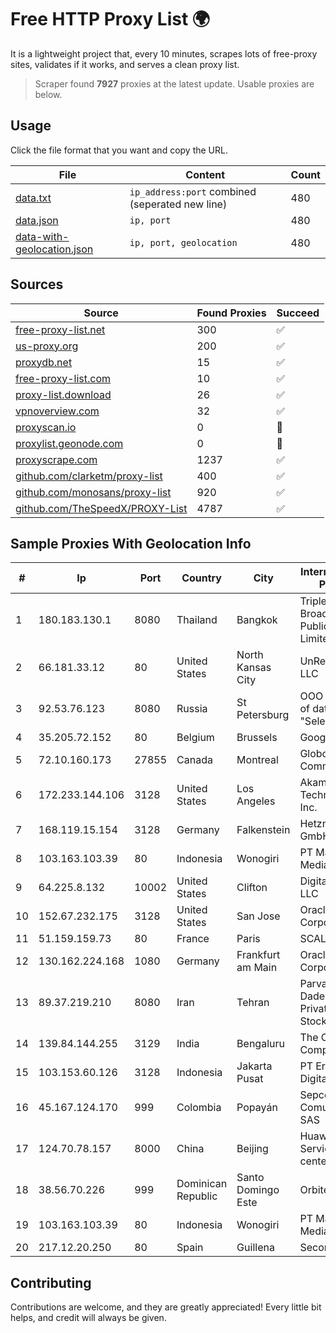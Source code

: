 
# Free HTTP Proxy List 🌍

It is a lightweight project that, every 10 minutes, scrapes lots of free-proxy sites, validates if it works, and serves a clean proxy list.


> Scraper found **7927** proxies at the latest update. Usable proxies are below.

## Usage

Click the file format that you want and copy the URL.


|File|Content|Count|
|----|-------|-----|
|[data.txt](https://raw.githubusercontent.com/themiralay/Proxy-List-World/master/data.txt)|`ip_address:port` combined (seperated new line)|480|
|[data.json](https://raw.githubusercontent.com/themiralay/Proxy-List-World/master/data.json)|`ip, port`|480|
|[data-with-geolocation.json](https://raw.githubusercontent.com/themiralay/Proxy-List-World/master/data-with-geolocation.json)|`ip, port, geolocation`|480|

## Sources

|Source|Found Proxies|Succeed|
|------|-------------|-------|
|[free-proxy-list.net](https://free-proxy-list.net)|300|✅|
|[us-proxy.org](https://www.us-proxy.org)|200|✅|
|[proxydb.net](http://proxydb.net)|15|✅|
|[free-proxy-list.com](https://free-proxy-list.com/?page=&port=&type%5B%5D=http&type%5B%5D=https&up_time=0&search=Search)|10|✅|
|[proxy-list.download](https://www.proxy-list.download/HTTP)|26|✅|
|[vpnoverview.com](https://vpnoverview.com/privacy/anonymous-browsing/free-proxy-servers)|32|✅|
|[proxyscan.io](https://www.proxyscan.io)|0|🚫|
|[proxylist.geonode.com](https://proxylist.geonode.com/api/proxy-list?limit=300&page=1&sort_by=lastChecked&sort_type=desc&protocols=http,https)|0|🚫|
|[proxyscrape.com](https://api.proxyscrape.com/v2/?request=displayproxies&protocol=http&timeout=10000&country=all&ssl=all&anonymity=all)|1237|✅|
|[github.com/clarketm/proxy-list](https://raw.githubusercontent.com/clarketm/proxy-list/master/proxy-list-raw.txt)|400|✅|
|[github.com/monosans/proxy-list](https://raw.githubusercontent.com/monosans/proxy-list/main/proxies/http.txt)|920|✅|
|[github.com/TheSpeedX/PROXY-List](https://raw.githubusercontent.com/TheSpeedX/PROXY-List/master/http.txt)|4787|✅|


## Sample Proxies With Geolocation Info

|#|Ip|Port|Country|City|Internet Service Provider|
|-|--|----|-------|----|-------------------------|
|1|180.183.130.1|8080|Thailand|Bangkok|Triple T Broadband Public Company Limited|
|2|66.181.33.12|80|United States|North Kansas City|UnReal Servers, LLC|
|3|92.53.76.123|8080|Russia|St Petersburg|OOO "Network of data-centers "Selectel"|
|4|35.205.72.152|80|Belgium|Brussels|Google LLC|
|5|72.10.160.173|27855|Canada|Montreal|GloboTech Communications|
|6|172.233.144.106|3128|United States|Los Angeles|Akamai Technologies, Inc.|
|7|168.119.15.154|3128|Germany|Falkenstein|Hetzner Online GmbH|
|8|103.163.103.39|80|Indonesia|Wonogiri|PT Mamura Inter Media|
|9|64.225.8.132|10002|United States|Clifton|DigitalOcean, LLC|
|10|152.67.232.175|3128|United States|San Jose|Oracle Corporation|
|11|51.159.159.73|80|France|Paris|SCALEWAY|
|12|130.162.224.168|1080|Germany|Frankfurt am Main|Oracle Corporation|
|13|89.37.219.210|8080|Iran|Tehran|Parvaresh Dadeha Co. Private Joint Stock|
|14|139.84.144.255|3129|India|Bengaluru|The Constant Company, LLC|
|15|103.153.60.126|3128|Indonesia|Jakarta Pusat|PT Era Awan Digital|
|16|45.167.124.170|999|Colombia|Popayán|Sepcom Comunicaciones SAS|
|17|124.70.78.157|8000|China|Beijing|Huawei Cloud Service data center|
|18|38.56.70.226|999|Dominican Republic|Santo Domingo Este|Orbitek SRL|
|19|103.163.103.39|80|Indonesia|Wonogiri|PT Mamura Inter Media|
|20|217.12.20.250|80|Spain|Guillena|Secondary Node|



## Contributing

Contributions are welcome, and they are greatly appreciated! Every
little bit helps, and credit will always be given.


